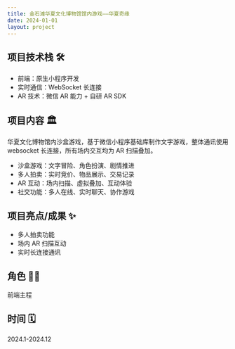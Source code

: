 ```yaml
---
title: 金石滩华夏文化博物馆馆内游戏——华夏奇缘
date: 2024-01-01
layout: project
---
```


## 项目技术栈 🛠️

- 前端：原生小程序开发
- 实时通信：WebSocket 长连接
- AR 技术：微信 AR 能力 + 自研 AR SDK

## 项目内容 🏛️

华夏文化博物馆内沙盒游戏，基于微信小程序基础库制作文字游戏，整体通讯使用 websocket 长连接，所有场内交互均为 AR 扫描叠加。

- 沙盒游戏：文字冒险、角色扮演、剧情推进
- 多人拍卖：实时竞价、物品展示、交易记录
- AR 互动：场内扫描、虚拟叠加、互动体验
- 社交功能：多人在线、实时聊天、协作游戏

## 项目亮点/成果 ✨

- 多人拍卖功能
- 场内 AR 扫描互动
- 实时长连接通讯

## 角色 👨‍💻

前端主程

## 时间 🗓️

2024.1-2024.12
